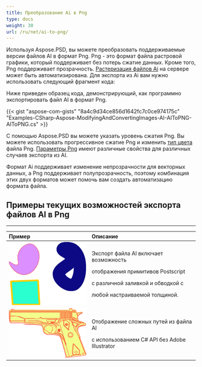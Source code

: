 ```yaml
---
title: Преобразование Ai в Png
type: docs
weight: 30
url: /ru/net/ai-to-png/
---
```


Используя Aspose.PSD, вы можете преобразовать поддерживаемые версии файлов AI в формат Png. Png - это формат файла растровой графики, который поддерживает без потерь сжатие данных. Кроме того, Png поддерживает прозрачность. [Растеризация файлов Ai](/ru/psd/net/converting-ai-image-to-raster-format/) на сервере может быть автоматизирована. Для экспорта из Ai вам нужно использовать следующий фрагмент кода:

Ниже приведен образец кода, демонстрирующий, как программно экспортировать файл AI в формат Png.

{{< gist "aspose-com-gists" "8a4c9d34ce856d1642fc7c0ce974175c" "Examples-CSharp-Aspose-ModifyingAndConvertingImages-AI-AIToPNG-AIToPNG.cs" >}}

С помощью Aspose.PSD вы можете указать уровень сжатия Png. Вы можете использовать прогрессивное сжатие Png и изменить [тип цвета](https://reference.aspose.com/psd/net/aspose.psd.imageoptions/pngoptions/properties/colortype) файла Png. [Параметры Png](https://reference.aspose.com/psd/net/aspose.psd.imageoptions/pngoptions) имеют различные свойства для различных случаев экспорта из AI.

Формат Ai поддерживает изменение непрозрачности для векторных данных, а Png поддерживает полупрозрачность, поэтому комбинация этих двух форматов может помочь вам создать автоматизацию формата файла.

## **Примеры текущих возможностей экспорта файлов AI в Png**
-----

|**Пример**|**Описание**|
| :- | :- |
|![todo:image_alt_text](ai-to-png_1.png)|<p>Экспорт файла AI включает возможность</p><p>отображения примитивов Postscript</p><p>с различной заливкой и обводкой с</p><p>любой настраиваемой толщиной.</p>|
|![todo:image_alt_text](ai-to-png_2.png)|<p>Отображение сложных путей из файла AI</p><p>с использованием C# API без Adobe Illustrator</p>|

